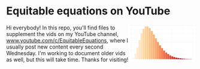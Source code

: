 # Equitable equations on YouTube
[<img src="rusty_logo.png" align="right" height="100" />](<https://www.youtube.com/c/EquitableEquations>)

Hi everybody! In this repo, you'll find files to supplement the vids on my YouTube channel, www.youtube.com/c/EquitableEquations, where I usually post new content every second Wednesday. I'm working to document older vids as well, but this will take time. Thanks for visiting!

